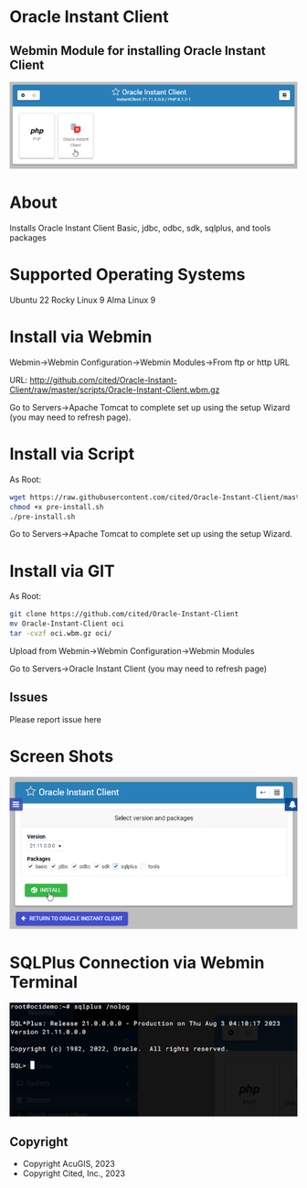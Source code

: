 # Oracle Instant Client

## Webmin Module for installing Oracle Instant Client

![Oracle Instant Client](docs/_static/oracle-instant-client.png)

# About

Installs Oracle Instant Client Basic, jdbc, odbc, sdk, sqlplus, and tools packages


# Supported Operating Systems

Ubuntu 22
Rocky Linux 9
Alma Linux 9

# Install via Webmin

Webmin->Webmin Configuration->Webmin Modules->From ftp or http URL

URL: http://github.com/cited/Oracle-Instant-Client/raw/master/scripts/Oracle-Instant-Client.wbm.gz

Go to Servers->Apache Tomcat to complete set up using the setup Wizard (you may need to refresh page).

# Install via Script

As Root:

```bash
wget https://raw.githubusercontent.com/cited/Oracle-Instant-Client/master/scripts/pre-install.sh
chmod +x pre-install.sh
./pre-install.sh
```

Go to Servers->Apache Tomcat to complete set up using the setup Wizard.

# Install via GIT

As Root:

```bash
git clone https://github.com/cited/Oracle-Instant-Client
mv Oracle-Instant-Client oci
tar -cvzf oci.wbm.gz oci/
```

Upload from Webmin->Webmin Configuration->Webmin Modules

Go to Servers->Oracle Instant Client (you may need to refresh page)

## **Issues**
Please report issue here

# Screen Shots

![Oracle Instant Client](docs/_static/6.png)

# SQLPlus Connection via Webmin Terminal

![Oracle Instant Client](docs/_static/9.png)



Copyright
---------

* Copyright AcuGIS, 2023
* Copyright Cited, Inc., 2023


